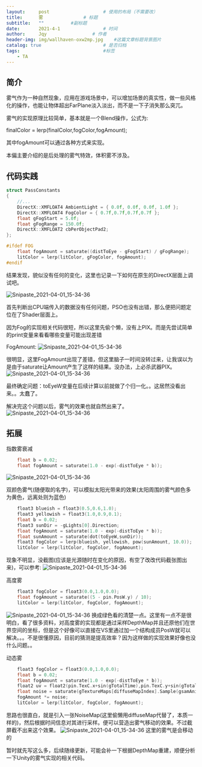 ```yaml
---
layout:     post   				    # 使用的布局（不需要改）
title:      雾				# 标题 
subtitle:   ""          #副标题
date:       2021-4-1 				# 时间
author:     Jqy					# 作者
header-img: img/wallhaven-oxw2mp.jpg 	#这篇文章标题背景图片
catalog: true 						# 是否归档
tags:								#标签
    - TA
---
```


## 简介
雾气作为一种自然现象，应用在游戏场景中，可以增加场景的真实性，做一些风格化的操作，也能让物体超出FarPlane淡入淡出，而不是一下子消失那么突兀。

雾气的实现原理比较简单，基本就是一个Blend操作，公式为:

finalColor = lerp(finalColor,fogColor,fogAmount);

其中fogAmount可以通过各种方式来实现。

本偏主要介绍的是后处理的雾气特效，体积雾不涉及。

## 代码实践
```c++
struct PassConstants
{
    //...
    DirectX::XMFLOAT4 AmbientLight = { 0.0f, 0.0f, 0.0f, 1.0f };
    DirectX::XMFLOAT4 FogColor = { 0.7f,0.7f,0.7f,0.7f };
    float gFogStart = 5.0f;
    float gFogRange = 150.0f;
    DirectX::XMFLOAT2 cbPerObjectPad2;
};

#ifdef FOG
    float fogAmount = saturate((distToEye - gFogStart) / gFogRange);
    litColor = lerp(litColor, gFogColor, fogAmount);
#endif
```

结果发现，貌似没有任何的变化，这里也记录一下如何在原生的DirectX层面上调试吧。

![Snipaste_2021-04-01_15-34-36](..\img\Snipaste_2021-04-01_15-34-36.png)

首先判断出CPU端传入的数据没有任何问题，PSO也没有出错，那么便把问题定位在了Shader层面上。

因为Fog的实现相关代码很短，所以这里先偷个懒，没有上PIX。而是先尝试简单的print变量来看看哪些变量可能出现差错

FogAmount:
![Snipaste_2021-04-01_15-34-36](..\img\Snipaste_2021-04-01_15-34-53.png)

很明显，这里FogAmount出现了差错，但这里脑子一时间没转过来，让我误以为是由于saturate让Amount产生了这样的结果。没办法，上必杀武器PIX。
![Snipaste_2021-04-01_15-34-36](..\img\Snipaste_2021-04-01_16-20-51.png)

最终确定问题：toEyeW变量在后续计算以前就做了个归一化。。这居然没看出来。。太蠢了。

解决完这个问题以后，雾气的效果也就自然出来了。
![Snipaste_2021-04-01_15-34-36](..\img\Snipaste_2021-04-01_16-20-45.png)

## 拓展

指数雾衰减
```c++
    float b = 0.02;
    float fogAmount = saturate(1.0 - exp(-distToEye * b));
```
![Snipaste_2021-04-01_15-34-36](..\img\Snipaste_2021-04-01_16-34-30.png)

双颜色雾气(随便取的名字)，可以模拟太阳光带来的效果(太阳周围的雾气颜色多为黄色，远离处则为蓝色)

```c++
    float3 blueish = float3(0.5,0.6,1.0);
    float3 yellowish = float3(1.0,0.9,0.1);
    float b = 0.02;
    float3 sunDir = -gLights[0].Direction;
    float fogAmount = saturate(1.0 - exp(-distToEye * b));
    float sunAmount = saturate(dot(toEyeW,sunDir));
    float3 fogColor = lerp(blueish, yellowish, pow(sunAmount, 10.0));
    litColor = lerp(litColor, fogColor, fogAmount);
```

现象不明显，没截图(应该是光源随时在变化的原因，有空了改改代码截张图出来)，可以参考:
![Snipaste_2021-04-01_15-34-36](https://iquilezles.org/www/articles/fog/gfx03.jpg)

高度雾
```c++
    float3 fogColor = float3(0.0,1.0,0.0);
    float fogAmount = saturate((5 - pin.PosW.y) / 10);
    litColor = lerp(litColor, fogColor, fogAmount);
```
![Snipaste_2021-04-01_15-34-36](..\img\Snipaste_2021-04-01_17-25-05.png)
换成绿色看的清楚一点。这里有一点不是很明白，看了很多资料，对高度雾的实现都是通过采样DepthMap并且还原他们在世界空间的坐标，但是这个好像可以直接在VS里通过加一个结构成员PosW就可以解决。。。不是很懂原因，目前的猜测是提高效率？因为这样做的实现效果好像也没什么问题。。

动态雾
```c++
    float3 fogColor = float3(0.0,1.0,0.0);
    float b = 0.02;
    float fogAmount = saturate(1.0 - exp(-distToEye * b));
    float2 uv = float2(pin.TexC.x+sin(gTotalTime),pin.TexC.y+sin(gTotalTime));
    float noise = saturate(gTextureMaps[diffuseMapIndex].Sample(gsamAnisotropicWrap,uv).r);
    fogAmount *= noise;
    litColor = lerp(litColor, fogColor, fogAmount);
```

思路也很直白，就是引入一张NoiseMap(这里偷懒用diffuseMap代替了，本质一样的)，然后根据时间信息对其进行采样。便可以营造出雾气移动的效果。不过截屏截不出来这个效果。
![Snipaste_2021-04-01_15-34-36](..\img\Snipaste_2021-04-01_17-43-58.png)
这里的雾气是会移动的

暂时就先写这么多，后续随缘更新，可能会补一下根据DepthMap重建，顺便分析一下Unity的雾气实现的相关代码。